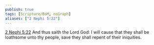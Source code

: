 ```yaml
---
publish: true
tags: [Scripture/BoM, noGraph]
aliases: ["2 Nephi 5:22"]
---
```

[2 Nephi 5:22](https://churchofjesuschrist.org/study/scriptures/bofm/2-ne/5?lang=eng&id=p22#p22) And thus saith the Lord God: I will cause that they shall be loathsome unto thy people, save they shall repent of their iniquities.
